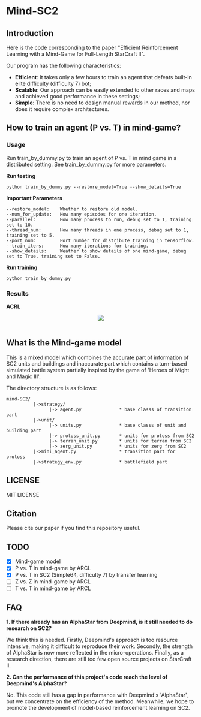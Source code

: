 # Mind-SC2

## Introduction

Here is the code corresponding to the paper "Efficient Reinforcement Learning with a Mind-Game for Full-Length StarCraft II". 

Our program has the following characteristics: 
* **Efficient**: It takes only a few hours to train an agent that defeats built-in elite difficulty (difficulty 7) bot; 
* **Scalable**: Our approach can be easily extended to other races and maps and achieved good performance in these settings; 
* **Simple**: There is no need to design manual rewards in our method, nor does it require complex architectures.

## How to train an agent (P vs. T) in mind-game?

### Usage
Run train_by_dummy.py to train an agent of P vs. T in mind game in a distributed setting. See train_by_dummy.py for more parameters.

**Run testing**
```
python train_by_dummy.py --restore_model=True --show_details=True
```

**Important Parameters**
```
--restore_model:    Whether to restore old model.
--num_for_update:   How many episodes for one iteration.
--parallel:         How many process to run, debug set to 1, training set to 10.
--thread_num:       How many threads in one process, debug set to 1, training set to 5.
--port_num:         Port number for distribute training in tensorflow.
--train_iters:      How many iterations for training.
--show_details:     Weather to show details of one mind-game, debug set to True, training set to False.
```

**Run training**
```
python train_by_dummy.py 
```

### Results

**ACRL**
<div align="center">
<img src="https://github.com/mindgameSC2/mind-SC2/blob/master/figures/ACRL.png"><br><br>
</div>

## What is the Mind-game model

This is a mixed model which combines the accurate part of information of SC2 units and buildings and inaccurate part which contains a turn-based simulated battle system partially inspired by the game of 'Heroes of Might and Magic III'. 

The directory structure is as follows:
```
mind-SC2/
          |->strategy/
                |-> agent.py              * base classs of transition part
          |->unit/
                |-> units.py              * base classs of unit and building part
                |-> protoss_unit.py       * units for protoss from SC2
                |-> terran_unit.py        * units for terran from SC2
                |-> zerg_unit.py          * units for zerg from SC2
          |->mini_agent.py                * transition part for protoss
          |->strategy_env.py              * battlefield part
```

## LICENSE
MIT LICENSE

## Citation
Please cite our paper if you find this repository useful.

## TODO
- [x] Mind-game model
- [x] P vs. T in mind-game by ARCL
- [x] P vs. T in SC2 (Simple64, difficulty 7) by transfer learning
- [ ] Z vs. Z in mind-game by ARCL
- [ ] T vs. T in mind-game by ARCL

## FAQ
**1. If there already has an AlphaStar from Deepmind, is it still needed to do research on SC2?**

We think this is needed. Firstly, Deepmind's approach is too resource intensive, making it difficult to reproduce their work. Secondly, the strength of AlphaStar is now more reflected in the micro-operations. Finally, as a research direction, there are still too few open source projects on StarCraft II. 

**2. Can the performance of this project's code reach the level of Deepmind's AlphaStar?**

No. This code still has a gap in performance with Deepmind's 'AlphaStar', but we concentrate on the efficiency of the method. Meanwhile, we hope to promote the development of model-based reinforcement learning on SC2.





